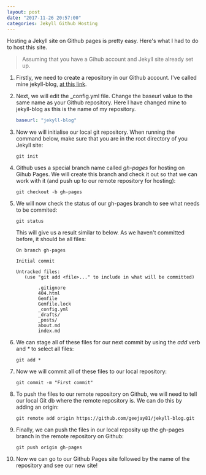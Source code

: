 ```yaml
---
layout: post
date: "2017-11-26 20:57:00"
categories: Jekyll Github Hosting
---
```


Hosting a Jekyll site on Github pages is pretty easy. Here's what I had to do to host this site.

> Assuming that you have a Gihub account and Jekyll site already set up.

1. Firstly, we need to create a repository in our Github account. I've called mine jekyll-blog, [at this link](https://github.com/geejay81/jekyll-blog).

2. Next, we will edit the _config.yml file. Change the baseurl value to the same name as your Github repository. Here I have changed mine to jekyll-blog as this is the name of my repository.

    ``` yaml
    baseurl: "jekyll-blog"
    ```
3. Now we will initialise our local git repository. When running the command below, make sure that you are in the root directory of you Jekyll site:

    ``` git
    git init
    ```
4. Github uses a special branch name called *gh-pages* for hosting on Gihub Pages. We will create this branch and check it out so that we can work with it (and push up to our remote repository for hosting):

    ``` git
    git checkout -b gh-pages
    ```

5. We will now check the status of our gh-pages branch to see what needs to be commited:

    ``` git
    git status
    ```

    This will give us a result similar to below. As we haven't committed before, it should be all files:

    ```
    On branch gh-pages

    Initial commit

    Untracked files:
       (use "git add <file>..." to include in what will be committed)

            .gitignore
            404.html
            Gemfile
            Gemfile.lock
            _config.yml
            _drafts/
            _posts/
            about.md
            index.md
    ```

6. We can stage all of these files for our next commit by using the _add_ verb and _*_ to select all files:

    ``` git
    git add *
    ```

7. Now we will commit all of these files to our local repository:

    ``` git
    git commit -m "First commit"
    ```

8. To push the files to our remote repository on Github, we will need to tell our local Git db where the remote repository is. We can do this by adding an origin:

    ``` git
    git remote add origin https://github.com/geejay81/jekyll-blog.git
    ```

9. Finally, we can push the files in our local reposity up the gh-pages branch in the remote repository on Github:

    ``` git
    git push origin gh-pages
    ```

10. Now we can go to our Github Pages site followed by the name of the repository and see our new site!